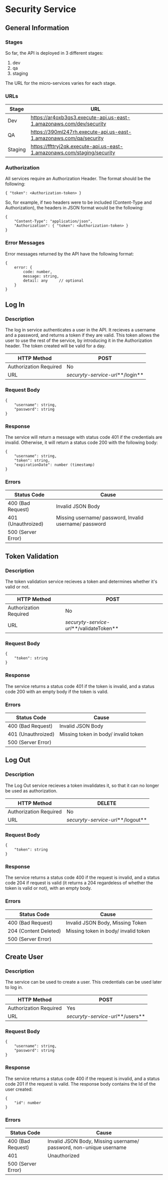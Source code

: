 # Security Service
## General Information
### Stages
So far, the API is deployed in 3 different stages: 

1. dev
2. qa
3. staging

The URL for the micro-services varies for each stage.

### URLs
Stage | URL
-----|-------
Dev| https://ar4oxb3qs3.execute-api.us-east-1.amazonaws.com/dev/security
QA| https://390ml247rh.execute-api.us-east-1.amazonaws.com/qa/security
Staging| https://ffttryj2qk.execute-api.us-east-1.amazonaws.com/staging/security

### Authorization
All services require an Authorization Header. The format should be the following:

	{ "token": <Authorization-token> }
	
So, for example, if two headers were to be included (Content-Type and Authorization), the headers in JSON format would be the following:

	{
		"Content-Type": "application/json", 
		"Authorization": { "token": <Authorization-token> }
	}	
	
### Error Messages	
Error messages returned by the API have the following format:

	{
		error: {
			code: number,
			message: string,
			detail: any 	// optional
		}
	}
## Log In

### Description
The log in service authenticates a user in the API. It recieves a username and a password, and returns a token if they are valid. This token allows the user to use the rest of the service, by introducing it in the Authorization header. The token created will be valid for a day.

HTTP Method | POST 
-------|-----------
Authorization Required | No
URL | *securyty-service-url***/login**

### Request Body

	{
		"username": string,
		"password": string
	}
### Response
The service will return a message with status code 401 if the credentials are invalid. Otherwise, it will return a status code 200 with the following body:

	{
		"username": string,
		"token": string,
		"expirationDate": number (timestamp)
	}
	
### Errors
Status Code | Cause
-------|-----------
400 (Bad Request) | Invalid JSON Body
401 (Unauthroized) | Missing username/ password, Invalid username/ password
500 (Server Error) | 

## Token Validation
### Description
The token validation service recieves a token and determines whether it's valid or not.

HTTP Method | POST 
-------|-----------
Authorization Required | No
URL | *securyty-service-url***/validateToken**

### Request Body

	{
		"token": string
	}
### Response
The service returns a status code 401 if the token is invalid, and a status code 200 with an empty body if the token is valid.
### Errors
Status Code | Cause
-------|-----------
400 (Bad Request) | Invalid JSON Body
401 (Unauthroized) | Missing token in body/ invalid token
500 (Server Error) | 

## Log Out
### Description
The Log Out service recieves a token invalidates it, so that it can no longer be used as authorization.

HTTP Method | DELETE 
-------|-----------
Authorization Required | No
URL | *securyty-service-url***/logout**

### Request Body

	{
		"token": string
	}
### Response
The service returns a status code 400 if the request is invalid, and a status code 204 if request is valid (it returns a 204 regardeless of whether the token is valid or not), with an empty body.

### Errors
Status Code | Cause
-------|-----------
400 (Bad Request) | Invalid JSON Body, Missing Token
204 (Content Deleted) | Missing token in body/ invalid token
500 (Server Error) | 

## Create User
### Description
The service can be used to create a user. This credentials can be used later to log in.

HTTP Method | POST
-------|-----------
Authorization Required | Yes
URL | *securyty-service-url***/users**

### Request Body

	{
		"username": string,
		"password": string
	}
### Response
The service returns a status code 400 if the request is invalid, and a status code 201 if the request is valid. The response body contains the Id of the user created:

	{
		"id": number
	}

### Errors
Status Code | Cause
-------|-----------
400 (Bad Request) | Invalid JSON Body, Missing username/ password, non-unique username
401 | Unauthorized
500 (Server Error) |
